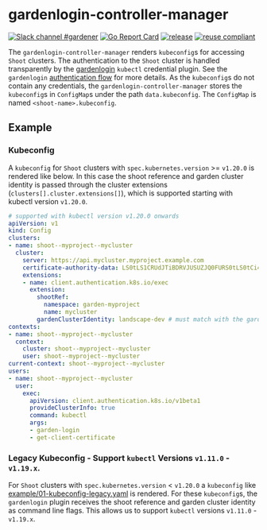 # gardenlogin-controller-manager

[![Slack channel #gardener](https://img.shields.io/badge/slack-gardener-brightgreen.svg?logo=slack)](https://kubernetes.slack.com/messages/gardener)
[![Go Report Card](https://goreportcard.com/badge/github.com/gardener/gardenlogin-controller-manager)](https://goreportcard.com/report/github.com/gardener/gardenlogin-controller-manager)
[![release](https://badge.fury.io/gh/gardener%2Fgardenlogin-controller-manager.svg)](https://badge.fury.io/gh/gardener%2Fgardenlogin-controller-manager)
[![reuse compliant](https://reuse.software/badge/reuse-compliant.svg)](https://reuse.software/)

The `gardenlogin-controller-manager` renders `kubeconfig`s for accessing `Shoot` clusters. The authentication to the `Shoot` cluster is handled transparently by the [gardenlogin](https://github.com/gardener/gardenlogin) `kubectl` credential plugin. See the `gardenlogin` [authentication flow](https://github.com/gardener/gardenlogin#authentication-flow) for more details.
As the `kubeconfig`s do not contain any credentials, the `gardenlogin-controller-manager` stores the `kubeconfig`s in `ConfigMap`s under the path `data.kubeconfig`. The `ConfigMap` is named `<shoot-name>.kubeconfig`.  

## Example
### Kubeconfig
A `kubeconfig` for `Shoot` clusters with `spec.kubernetes.version` >= `v1.20.0` is rendered like below. In this case the shoot reference and garden cluster identity is passed through the cluster extensions (`clusters[].cluster.extensions[]`), which is supported starting with kubectl version `v1.20.0`.

```yaml
# supported with kubectl version v1.20.0 onwards
apiVersion: v1
kind: Config
clusters:
- name: shoot--myproject--mycluster
  cluster:
    server: https://api.mycluster.myproject.example.com
    certificate-authority-data: LS0tLS1CRUdJTiBDRVJUSUZJQ0FURS0tLS0tCi4uLgotLS0tLUVORCBDRVJUSUZJQ0FURS0tLS0t
    extensions:
    - name: client.authentication.k8s.io/exec
      extension:
        shootRef:
          namespace: garden-myproject
          name: mycluster
        gardenClusterIdentity: landscape-dev # must match with the garden cluster identity from the gardenlogin config
contexts:
- name: shoot--myproject--mycluster
  context:
    cluster: shoot--myproject--mycluster
    user: shoot--myproject--mycluster
current-context: shoot--myproject--mycluster
users:
- name: shoot--myproject--mycluster
  user:
    exec:
      apiVersion: client.authentication.k8s.io/v1beta1
      provideClusterInfo: true
      command: kubectl
      args:
      - garden-login
      - get-client-certificate
```

### Legacy Kubeconfig - Support `kubectl` Versions `v1.11.0` - `v1.19.x`.
For `Shoot` clusters with `spec.kubernetes.version` < `v1.20.0` a `kubeconfig` like [example/01-kubeconfig-legacy.yaml](example/01-kubeconfig-legacy.yaml) is rendered. For these `kubeconfig`s, the `gardenlogin` plugin receives the shoot reference and garden cluster identity as command line flags. This allows us to support `kubectl` versions `v1.11.0` - `v1.19.x`.

